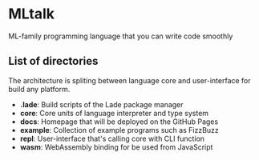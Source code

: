 # MLtalk
ML-family programming language that you can write code smoothly

## List of directories
The architecture is spliting between language core and user-interface for build any platform.

- **.lade**: Build scripts of the Lade package manager
- **core**: Core units of language interpreter and type system
- **docs**: Homepage that will be deployed on the GitHub Pages
- **example**: Collection of example programs such as FizzBuzz
- **repl**: User-interface that's calling core with CLI function
- **wasm**: WebAssembly binding for be used from JavaScript
